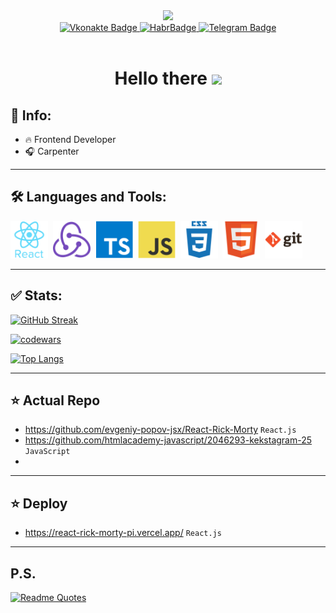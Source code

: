 <div id="header" align="center">
  <img src="https://media.giphy.com/media/zhYSVCirREeIZtONCI/giphy.gif" width="100"/>

  <div id="badges">
    <a href="https://vk.com/dfsgs21">
        <img src="https://img.shields.io/badge/vkontakte-blue?style=for-the-badge&logo=vk&logoColor=white" alt="Vkonakte Badge"/>
    </a>
    <a href="https://freelance.habr.com/freelancers/eto_mi_studio">
        <img src="https://img.shields.io/badge/Freelance-red?style=for-the-badge&logo=habr&logoColor=white" alt="HabrBadge"/>
    </a>
    <a href="https://t.me/jsevxcss">
        <img src="https://img.shields.io/badge/Telegram-blue?style=for-the-badge&logo=telegram&logoColor=white" alt="Telegram Badge"/>
    </a>
    </div>
    <img src="https://komarev.com/ghpvc/?username=evgeniy-popov-jsx&style=flat-square&color=blue" alt=""/>
    <h1>
        Hello there
      <img src="https://media.giphy.com/media/hvRJCLFzcasrR4ia7z/giphy.gif" width="30px"/>
    </h1>
</div>

## 🤵 Info:

- 🔥 Frontend Developer
- 🎧 Сarpenter

---

## 🛠 Languages and Tools:

<div>
  <img src="https://raw.githubusercontent.com/devicons/devicon/1119b9f84c0290e0f0b38982099a2bd027a48bf1/icons/react/react-original-wordmark.svg" title="React" alt="React" width="60" height="60"/>&nbsp;
  <img src="https://raw.githubusercontent.com/devicons/devicon/1119b9f84c0290e0f0b38982099a2bd027a48bf1/icons/redux/redux-original.svg" title="Redux" alt="Redux " width="60" height="60"/>&nbsp;
  <img src="https://raw.githubusercontent.com/devicons/devicon/1119b9f84c0290e0f0b38982099a2bd027a48bf1/icons/typescript/typescript-plain.svg" title="Redux" alt="Redux " width="60" height="60"/>&nbsp;
  <img src="https://raw.githubusercontent.com/devicons/devicon/1119b9f84c0290e0f0b38982099a2bd027a48bf1/icons/javascript/javascript-original.svg" title="JavaScript" alt="JavaScript" width="60" height="60"/>&nbsp;
  <img src="https://raw.githubusercontent.com/devicons/devicon/1119b9f84c0290e0f0b38982099a2bd027a48bf1/icons/css3/css3-plain-wordmark.svg"  title="CSS3" alt="CSS" width="60" height="60"/>&nbsp;
  <img src="https://raw.githubusercontent.com/devicons/devicon/1119b9f84c0290e0f0b38982099a2bd027a48bf1/icons/html5/html5-original.svg" title="HTML5" alt="HTML" width="60" height="60"/>&nbsp;
  <img src="https://raw.githubusercontent.com/devicons/devicon/1119b9f84c0290e0f0b38982099a2bd027a48bf1/icons/git/git-original-wordmark.svg" title="Git" **alt="Git" width="60" height="60"/>
</div>

---

## ✅ Stats:

[![GitHub Streak](https://github-readme-streak-stats.herokuapp.com/?user=evgeniy-popov-jsx&theme=dark&date_format=M%20j%5B%2C%20Y%5D&mode=weekly)](https://git.io/streak-stats)

[![codewars](https://www.codewars.com/users/evgeniy-popov-jsx/badges/large)](https://www.codewars.com/users/evgeniy-popov-jsx)

[![Top Langs](https://github-readme-stats.vercel.app/api/top-langs/?username=evgeniy-popov-jsx&layout=compact&theme=vision-friendly-dark)](https://github.com/anuraghazra/github-readme-stats)

---

## ⭐️ Actual Repo

- https://github.com/evgeniy-popov-jsx/React-Rick-Morty `React.js`
- https://github.com/htmlacademy-javascript/2046293-kekstagram-25 `JavaScript`
- 
---

## ⭐️ Deploy

- https://react-rick-morty-pi.vercel.app/ `React.js`
---

## P.S.

[![Readme Quotes](https://quotes-github-readme.vercel.app/api?type=horizontal&theme=dark)](https://github.com/piyushsuthar/github-readme-quotes)
